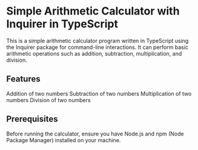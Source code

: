 # Simple Arithmetic Calculator with Inquirer in TypeScript
This is a simple arithmetic calculator program written in TypeScript using the Inquirer package for command-line interactions. It can perform basic arithmetic operations such as addition, subtraction, multiplication, and division.

## Features
Addition of two numbers
Subtraction of two numbers
Multiplication of two numbers
Division of two numbers

## Prerequisites
Before running the calculator, ensure you have Node.js and npm (Node Package Manager) installed on your machine.

